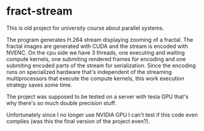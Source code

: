 # fract-stream

This is old project for university course about parallel systems. 

The program generates H.264 stream displaying zooming of a fractal. The fractal images are generated with CUDA and the stream is encoded with NVENC. On the cpu side we have 3 threads, one executing and waiting compute kernels, one submiting rendered frames for encoding and one submiting encoded parts of the stream for serialization. Since the encoding runs on specialized hardware that's independent of the streaming multiprocessors that execute the compute kernels, this work execution strategy saves some time.

The project was supposed to be tested on a server with tesla GPU that's why there's so much double precision stuff.

Unfortunately since I no longer use NVIDIA GPU I can't test if this code even compiles (was this the final version of the project even?).
